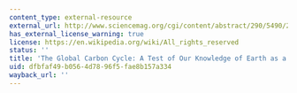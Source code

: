 ```yaml
---
content_type: external-resource
external_url: http://www.sciencemag.org/cgi/content/abstract/290/5490/291
has_external_license_warning: true
license: https://en.wikipedia.org/wiki/All_rights_reserved
status: ''
title: 'The Global Carbon Cycle: A Test of Our Knowledge of Earth as a System'
uid: dfbfaf49-b056-4d78-96f5-fae8b157a334
wayback_url: ''
---
```

